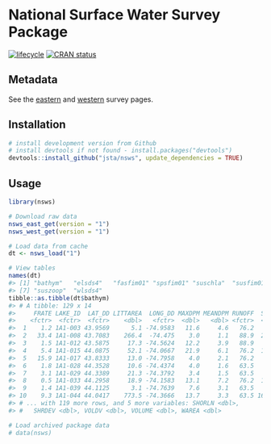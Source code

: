 <!-- README.md is generated from README.Rmd. Please edit that file -->
National Surface Water Survey Package
=====================================

[![lifecycle](https://img.shields.io/badge/lifecycle-stable-brightgreen.svg)](https://img.shields.io/badge/lifecycle-stable-brightgreen.svg) [![CRAN status](http://www.r-pkg.org/badges/version/nsws)](https://cran.r-project.org/package=nsws)

Metadata
--------

See the [eastern](https://archive.epa.gov/emap/archive-emap/web/html/els.html) and [western](https://archive.epa.gov/emap/archive-emap/web/html/wls.html) survey pages.

Installation
------------

``` r
# install development version from Github
# install devtools if not found - install.packages("devtools")
devtools::install_github("jsta/nsws", update_dependencies = TRUE)
```

Usage
-----

``` r
library(nsws)
```

``` r
# Download raw data
nsws_east_get(version = "1")
nsws_west_get(version = "1")
```

``` r
# Load data from cache
dt <- nsws_load("1")

# View tables
names(dt)
#> [1] "bathym"   "elsds4"   "fasfim01" "spsfim01" "suschla"  "susfim01"
#> [7] "suszoop"  "wlsds4"
tibble::as.tibble(dt$bathym)
#> # A tibble: 129 x 14
#>     FRATE LAKE_ID  LAT_DD LITTAREA  LONG_DD MAXDPM MEANDPM RUNOFF  SAREA
#>    <fctr>  <fctr>  <fctr>    <dbl>   <fctr>  <dbl>   <dbl> <fctr>  <dbl>
#>  1    1.2 1A1-003 43.9569      5.1 -74.9583   11.6     4.6   76.2   13.5
#>  2   33.4 1A1-008 43.7083    266.4  -74.475    3.0     1.1   88.9  266.4
#>  3    1.5 1A1-012 43.5875     17.3 -74.5624   12.2     3.9   88.9   42.6
#>  4    5.4 1A1-015 44.0875     52.1 -74.0667   21.9     6.1   76.2  102.1
#>  5   15.9 1A1-017 43.8333     13.0 -74.7958    4.0     2.1   76.2   20.7
#>  6    1.8 1A1-028 44.3528     10.6 -74.4374    4.0     1.6   63.5   27.7
#>  7    3.1 1A1-029 44.3389     21.3 -74.3792    3.4     1.5   63.5   24.8
#>  8    0.5 1A1-033 44.2958     18.9 -74.1583   13.1     7.2   76.2  113.0
#>  9    1.4 1A1-039 44.1125      3.1 -74.7639    7.6     3.1   63.5    5.9
#> 10    9.3 1A1-044 44.0417    773.5 -74.3666   13.7     3.3   63.5 1626.9
#> # ... with 119 more rows, and 5 more variables: SHORLN <dbl>,
#> #   SHRDEV <dbl>, VOLDV <dbl>, VOLUME <dbl>, WAREA <dbl>

# Load archived package data
# data(nsws)
```
